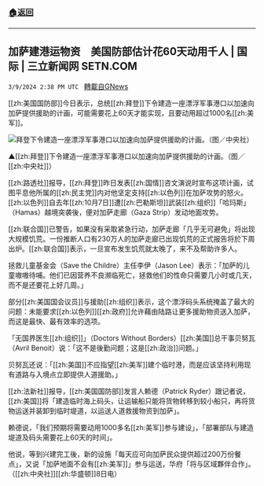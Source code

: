 ###  [:house:返回](README.md)
---


## 加萨建港运物资　美国防部估计花60天动用千人 | 国际 | 三立新闻网  SETN.COM
`3/9/2024 2:38 PM UTC ` [轉載自GNews](https://gnews.org/articles/2380063)

[[zh:美国国防部]]今日表示，总统[[zh:拜登]]下令建造一座漂浮军事港口以加速向加萨提供援助的计画，可能需要花上60天才能实现，且要动用超过1000名[[zh:美军]]。

![拜登下令建造一座漂浮军事港口以加速向加萨提供援助的计画。（图／中央社）](https://attach.setn.com/newsimages/2024/02/09/4528485-PH.jpg "拜登下令建造一座漂浮军事港口以加速向加萨提供援助的计画。（图／中央社）")

▲[[zh:拜登]]下令建造一座漂浮军事港口以加速向加萨提供援助的计画。（图／[[zh:中央社]]）

[[zh:路透社]]报导，[[zh:拜登]]昨日发表[[zh:国情]]咨文演说时宣布这项计画，试图平息他所属的[[zh:民主党]]内对他坚定支持[[zh:以色列]]在加萨攻势的怒火。[[zh:以色列]]自去年[[zh:10月7日]]遭[[zh:巴勒斯坦]]武装[[zh:组织]]「哈玛斯」（Hamas）越境突袭後，便对加萨走廊（Gaza Strip）发动地面攻势。

[[zh:联合国]]已警告，如果没有采取紧急行动，加萨走廊「几乎无可避免」将出现大规模饥荒。一份推断人口有230万人的加萨走廊已出现饥荒的正式报告将於下周出炉。[[zh:联合国]]表示，一旦宣布发生饥荒就太晚了，来不及帮助许多人。

拯救儿童基金会（Save the Childre）主任李伊（Jason Lee）表示：「加萨的儿童嗷嗷待哺。他们已因营养不良濒临死亡，拯救他们的性命只需要几小时或几天，而不是还要花上好几周。」

部分[[zh:美国国会议员]]与援助[[zh:组织]]表示，这个漂浮码头系统掩盖了最大的问题：未能要求[[zh:以色列]][[zh:政府]]允许藉由陆路让更多援助物资送入加萨，而这是最快、最有效率的选项。

「无国界医生[[zh:组织]]」（Doctors Without Borders）[[zh:美国]]总干事贝努瓦（Avril Benoit）说：「这不是後勤问题；这是[[zh:政治]]问题。」

贝努瓦还说：「[[zh:美国]]不应指望[[zh:美军]]建个临时港，而是应该坚持利用现有道路与入境点立即提供人道援助。」

[[zh:法新社]]报导，[[zh:美国国防部]]发言人赖德（Patrick Ryder）跟记者说，[[zh:美国]]将「建造临时海上码头，让运输船只能将货物转移到较小船只，再将货物运送并装卸到临时堤道，以运送人道救援物资到加萨」。

赖德说，「我们预期将需要动用1000多名[[zh:美军]]参与建设」，「部署部队与建造堤道及码头需要花上60天的时间」。

他说，等到兴建完工後，新的设施「每天应可向加萨民众提供超过200万份餐点」，又说「加萨地面不会有[[zh:美军]]」参与运送，华府「将与区域夥伴合作」。（[[zh:中央社]][[zh:华盛顿]]8日电）
